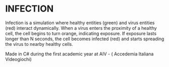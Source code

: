 # INFECTION
Infection is a simulation where healthy entities (green) and virus entities (red) interact dynamically. When a virus enters the proximity of a healthy cell, the cell begins to turn orange, indicating exposure. If exposure lasts longer than N seconds, the cell becomes infected (red) and starts spreading the virus to nearby healthy cells.

Made in C# during the first academic year at AIV - ( Accedemia Italiana Videogiochi)
